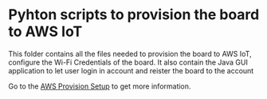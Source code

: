 # Pyhton scripts to provision the board to AWS IoT

This folder contains all the files needed to provision the board to AWS IoT, configure the Wi-Fi Credentials of the board. It also contain the Java GUI application to let user login in account and reister the board to the account

Go to the [AWS Provision Setup](https://github.com/MicrochipTech/aws-iot-winc1500-secure-wifi-board/wiki/AWS-Provision-Setup) to get more information.
